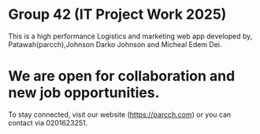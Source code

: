 # Group 42 (IT Project Work 2025)

This is a high performance Logistics and marketing web app developed by, Patawah(parcch),Johnson Darko Johnson and Micheal Edem Dei.

# We are open for collaboration and new job opportunities.

To stay connected, visit our website (https://parcch.com) or you can contact via 
0201623251.





